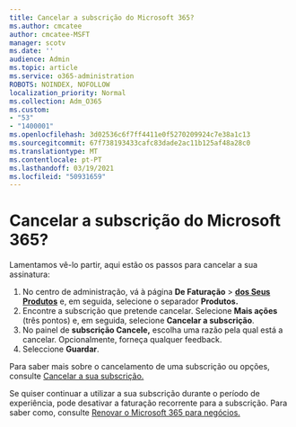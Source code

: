 ```yaml
---
title: Cancelar a subscrição do Microsoft 365?
ms.author: cmcatee
author: cmcatee-MSFT
manager: scotv
ms.date: ''
audience: Admin
ms.topic: article
ms.service: o365-administration
ROBOTS: NOINDEX, NOFOLLOW
localization_priority: Normal
ms.collection: Adm_O365
ms.custom:
- "53"
- "1400001"
ms.openlocfilehash: 3d02536c6f7ff4411e0f5270209924c7e38a1c13
ms.sourcegitcommit: 67f738193433cafc83dade2ac11b125af48a28c0
ms.translationtype: MT
ms.contentlocale: pt-PT
ms.lasthandoff: 03/19/2021
ms.locfileid: "50931659"
---
```

# <a name="canceling-your-microsoft-365-subscription"></a>Cancelar a subscrição do Microsoft 365?

Lamentamos vê-lo partir, aqui estão os passos para cancelar a sua assinatura:

1. No centro de administração, vá à página **De Faturação**  >  **[dos Seus Produtos](https://go.microsoft.com/fwlink/p/?linkid=842054)** e, em seguida, selecione o separador **Produtos.**
2. Encontre a subscrição que pretende cancelar. Selecione **Mais ações** (três pontos) e, em seguida, selecione **Cancelar a subscrição**.
3. No painel de **subscrição Cancele,** escolha uma razão pela qual está a cancelar. Opcionalmente, forneça qualquer feedback.
4. Seleccione **Guardar**.

Para saber mais sobre o cancelamento de uma subscrição ou opções, consulte [Cancelar a sua subscrição.](https://docs.microsoft.com/microsoft-365/commerce/subscriptions/cancel-your-subscription)

Se quiser continuar a utilizar a sua subscrição durante o período de experiência, pode desativar a faturação recorrente para a subscrição. Para saber como, consulte [Renovar o Microsoft 365 para negócios.](https://docs.microsoft.com/microsoft-365/commerce/subscriptions/renew-your-subscription)